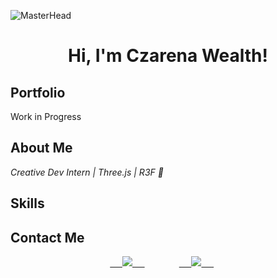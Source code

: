 <!--
**wealthczarena/wealthczarena** is a ✨ _special_ ✨ repository because its `README.md` (this file) appears on your GitHub profile.

Here are some ideas to get you started:

- 🔭 I’m currently working on ...
- 🌱 I’m currently learning ...
- 👯 I’m looking to collaborate on ...
- 🤔 I’m looking for help with ...
- 💬 Ask me about ...
- 📫 How to reach me: ...
- 😄 Pronouns: ...
- ⚡ Fun fact: ...
-->

![MasterHead](https://user-images.githubusercontent.com/10498744/210012254-234538ff-d198-48aa-8964-37e6fd45d227.gif)

<h1 align="center">
  Hi, I'm Czarena Wealth!
</h1>

## Portfolio

Work in Progress

## About Me

<p><em>
  Creative Dev Intern | Three.js | R3F 👾
</em></p>

## Skills

<div align="center">

</div>

## Contact Me

<p align="center">
    <a target="_blank"href="https://www.linkedin.com/in/czarenawealth">
    <img src="https://img.shields.io/badge/linkedin-%230077B5.svg?&style=for-the-badge&logo=linkedin&logoColor=white" />
    </a>
    &nbsp;&nbsp;&nbsp;&nbsp;
    <a href="mailto:czarenawealthh@gmail.com?subject=Hello%20Czarena,%20From%20Github">
    <img src="https://img.shields.io/badge/gmail-%23D14836.svg?&style=for-the-badge&logo=gmail&logoColor=white" />
    </a>
    &nbsp;&nbsp;&nbsp;&nbsp;
</p>




